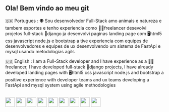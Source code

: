## Ola! Bem vindo ao meu git


🇧🇷 Portugues : 
  👽 Sou desenvolvedor Full-Stack amo animais e natureza e tambem esportes e tenho experiencia como 🧑‍💻freelancer desevolvi projetos full-stack 🐍django ja desenvolvi paginas landing page com 🖥️html5 css javascript node.js e bootstrap 
      a tive experiencia com equipes de desenvolvedores e equipes de ux desenvolvendo um sistema de FastApi e mysql usando metodologias agils  
      
🇺🇸 English : 
   I am a Full-Stack developer and I have experience as a 🧑‍💻freelancer, I have developed full-stack 🐍django projects, I have already developed landing pages with 🖥️html5 css javascript node.js and bootstrap 
      a positive experience with developer teams and ux teams developing a FastApi and mysql system using agile methodologies


<div style='inline-block'><br>
      <img src="https://cdn.jsdelivr.net/gh/devicons/devicon@latest/icons/python/python-original-wordmark.svg" height=30 width=30 />      
      <img src="https://cdn.jsdelivr.net/gh/devicons/devicon@latest/icons/django/django-plain.svg" height=30 width=30 />
      <img src="https://cdn.jsdelivr.net/gh/devicons/devicon@latest/icons/djangorest/djangorest-plain.svg" height=30 width=30/>
      <img src="https://cdn.jsdelivr.net/gh/devicons/devicon@latest/icons/html5/html5-original-wordmark.svg" ht=30 width=30/>
      <img src="https://cdn.jsdelivr.net/gh/devicons/devicon@latest/icons/css3/css3-original-wordmark.svg" ht=30 width=30/>
      <img src="https://cdn.jsdelivr.net/gh/devicons/devicon@latest/icons/less/less-plain-wordmark.svg" ht=30 width=30/>
      <img src="https://cdn.jsdelivr.net/gh/devicons/devicon@latest/icons/javascript/javascript-original.svg" ht=30 width=30/>
      <img src="https://cdn.jsdelivr.net/gh/devicons/devicon@latest/icons/java/java-original-wordmark.svg" ht=30 width=30/>
      <img src="https://cdn.jsdelivr.net/gh/devicons/devicon@latest/icons/fastapi/fastapi-original.svg" ht=30 width=30/>
</div>
          
            
